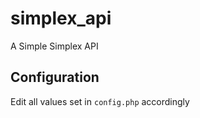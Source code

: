 # simplex_api
A Simple Simplex API

## Configuration
Edit all values set in `config.php` accordingly
